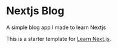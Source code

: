 # Nextjs Blog

A simple blog app I made to learn Nextjs

This is a starter template for [Learn Next.js](https://nextjs.org/learn).
